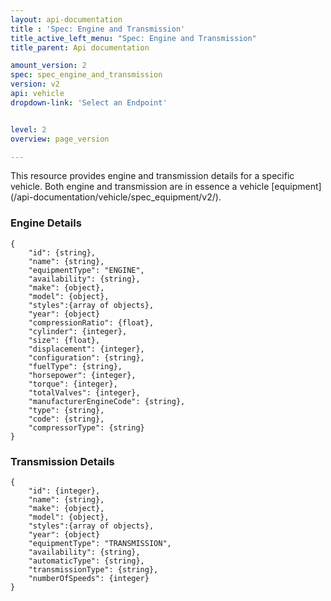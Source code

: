 ```yaml
---
layout: api-documentation
title : 'Spec: Engine and Transmission'
title_active_left_menu: "Spec: Engine and Transmission"
title_parent: Api documentation

amount_version: 2
spec: spec_engine_and_transmission
version: v2
api: vehicle
dropdown-link: 'Select an Endpoint'


level: 2
overview: page_version

---
```


<span class="info-message">
 This resource provides engine and transmission details for a specific vehicle. Both engine and transmission are in essence a vehicle [equipment](/api-documentation/vehicle/spec_equipment/v2/).
</span>

### Engine Details

	{
		"id": {string},
		"name": {string},
		"equipmentType": "ENGINE",
		"availability": {string},
		"make": {object},
		"model": {object},
		"styles":{array of objects},
		"year": {object}
		"compressionRatio": {float},
		"cylinder": {integer},
		"size": {float},
		"displacement": {integer},
		"configuration": {string},
		"fuelType": {string},
		"horsepower": {integer},
		"torque": {integer},
		"totalValves": {integer},
		"manufacturerEngineCode": {string},
		"type": {string},
		"code": {string},
		"compressorType": {string}
	}

### Transmission Details

	{
		"id": {integer},
    	"name": {string},
		"make": {object},
		"model": {object},
		"styles":{array of objects},
		"year": {object}
		"equipmentType": "TRANSMISSION",
		"availability": {string},
    	"automaticType": {string},
    	"transmissionType": {string},
    	"numberOfSpeeds": {integer}
	}
	
